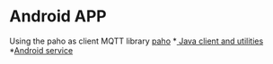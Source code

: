 # Android APP
 Using the paho as client MQTT library 
 [paho](http://www.eclipse.org/paho/)
    *[ Java client and utilities](https://www.eclipse.org/paho/clients/java/)
    *[Android service](https://www.eclipse.org/paho/clients/android/)